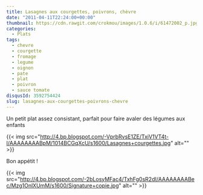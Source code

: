 ```yaml
---
title: Lasagnes aux courgettes, poivrons, chèvre
date: "2011-04-11T22:24:00+00:00"
thumbnail: https://cdn.rawgit.com/crokmou/images/1.0.6/i/61472002_p.jpg
categories:
  - Plats
tags:
  - chevre
  - courgette
  - fromage
  - legume
  - oignon
  - pate
  - plat
  - poivron
  - sauce tomate
disqusId: 3592754424
slug: lasagnes-aux-courgettes-poivrons-chevre
---
```


  Un petit plat assez consistant, parfait pour faire avaler des légumes aux enfants

{{< img src="http://4.bp.blogspot.com/-VprbRvsE1ZE/TxiV1VT4t-I/AAAAAAAABpM/1014BCGqXcU/s1600/Lasagnes+courgettes.jpg" alt="" >}}

Bon appétit !

{{< img src="http://4.bp.blogspot.com/-2bLosyMFac4/TxhFg0sR2dI/AAAAAAAABec/Mzg1OnlXUmM/s1600/Signature+copie.jpg" alt="" >}}

